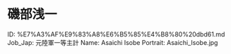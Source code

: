 # 磯部浅一

ID: %E7%A3%AF%E9%83%A8%E6%B5%85%E4%B8%80%20dbd61.md
Job_Jap: 元陸軍一等主計
Name: Asaichi Isobe
Portrait: Asaichi_Isobe.jpg